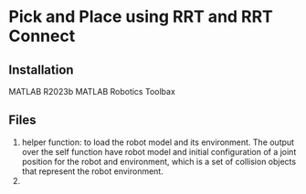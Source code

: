 # Pick and Place using RRT and RRT Connect

## Installation
MATLAB R2023b
MATLAB Robotics Toolbax

## Files
1. helper function: to load the robot model and its environment. The output over the self function have robot model and initial configuration of a joint position for the robot and environment, which is a set of collision objects that represent the robot environment.
2. 
